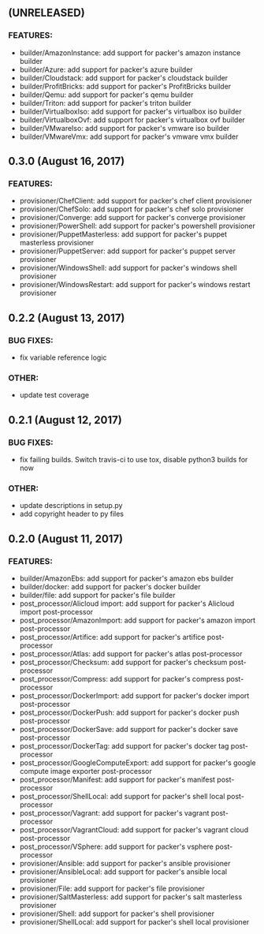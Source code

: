 
## (UNRELEASED)


### FEATURES:
* builder/AmazonInstance: add support for packer's amazon instance builder
* builder/Azure: add support for packer's azure builder
* builder/Cloudstack: add support for packer's cloudstack builder
* builder/ProfitBricks: add support for packer's ProfitBricks builder
* builder/Qemu: add support for packer's qemu builder
* builder/Triton: add support for packer's triton builder
* builder/VirtualboxIso: add support for packer's virtualbox iso builder
* builder/VirtualboxOvf: add support for packer's virtualbox ovf builder
* builder/VMwareIso: add support for packer's vmware iso builder
* builder/VMwareVmx: add support for packer's vmware vmx builder




## 0.3.0 (August 16, 2017)

### FEATURES:
* provisioner/ChefClient: add support for packer's chef client provisioner
* provisioner/ChefSolo: add support for packer's chef solo provisioner
* provisioner/Converge: add support for packer's converge provisioner
* provisioner/PowerShell: add support for packer's powershell provisioner
* provisioner/PuppetMasterless: add support for packer's puppet masterless provisioner
* provisioner/PuppetServer: add support for packer's puppet server provisioner
* provisioner/WindowsShell: add support for packer's windows shell provisioner
* provisioner/WindowsRestart: add support for packer's windows restart provisioner



## 0.2.2 (August 13, 2017)

### BUG FIXES:
* fix variable reference logic

### OTHER:
* update test coverage



## 0.2.1 (August 12, 2017)

### BUG FIXES:
* fix failing builds. Switch travis-ci to use tox, disable python3 builds for now

### OTHER:
* update descriptions in setup.py
* add copyright header to py files



## 0.2.0 (August 11, 2017)

### FEATURES:
* builder/AmazonEbs: add support for packer's amazon ebs builder
* builder/docker: add support for packer's docker builder
* builder/file: add support for packer's file builder
* post_processor/Alicloud import: add support for packer's Alicloud import post-processor
* post_processor/AmazonImport: add support for packer's amazon import post-processor
* post_processor/Artifice: add support for packer's artifice post-processor
* post_processor/Atlas: add support for packer's atlas post-processor
* post_processor/Checksum: add support for packer's checksum post-processor
* post_processor/Compress: add support for packer's compress post-processor
* post_processor/DockerImport: add support for packer's docker import post-processor
* post_processor/DockerPush: add support for packer's docker push post-processor
* post_processor/DockerSave: add support for packer's docker save post-processor
* post_processor/DockerTag: add support for packer's docker tag post-processor
* post_processor/GoogleComputeExport: add support for packer's google compute image exporter post-processor
* post_processor/Manifest: add support for packer's manifest post-processor
* post_processor/ShellLocal: add support for packer's shell local post-processor
* post_processor/Vagrant: add support for packer's vagrant post-processor
* post_processor/VagrantCloud: add support for packer's vagrant cloud post-processor
* post_processor/VSphere: add support for packer's vsphere post-processor
* provisioner/Ansible: add support for packer's ansible provisioner
* provisioner/AnsibleLocal: add support for packer's ansible local provisioner
* provisioner/File: add support for packer's file provisioner
* provisioner/SaltMasterless: add support for packer's salt masterless provisioner
* provisioner/Shell: add support for packer's shell provisioner
* provisioner/ShellLocal: add support for packer's shell local provisioner
